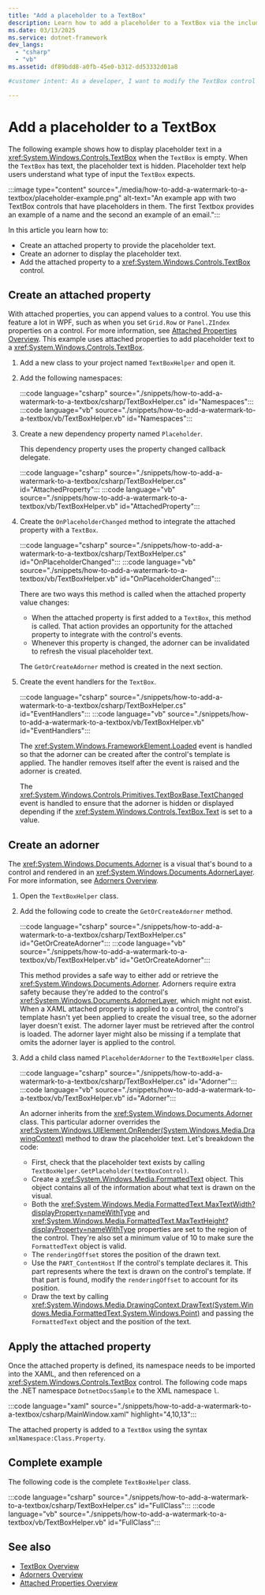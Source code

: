 ```yaml
---
title: "Add a placeholder to a TextBox"
description: Learn how to add a placeholder to a TextBox via the included code examples in XAML, C#, and Visual Basic.
ms.date: 03/13/2025
ms.service: dotnet-framework
dev_langs: 
  - "csharp"
  - "vb"
ms.assetid: df89bdd8-a0fb-45e0-b312-dd53332d01a8

#customer intent: As a developer, I want to modify the TextBox control to display information that helps a user understand what type of input is required.

---
```

# Add a placeholder to a TextBox

The following example shows how to display placeholder text in a <xref:System.Windows.Controls.TextBox> when the `TextBox` is empty. When the `TextBox` has text, the placeholder text is hidden. Placeholder text help users understand what type of input the `TextBox` expects.

:::image type="content" source="./media/how-to-add-a-watermark-to-a-textbox/placeholder-example.png" alt-text="An example app with two TextBox controls that have placeholders in them. The first Textbox provides an example of a name and the second an example of an email.":::

In this article you learn how to:

- Create an attached property to provide the placeholder text.
- Create an adorner to display the placeholder text.
- Add the attached property to a <xref:System.Windows.Controls.TextBox> control.

## Create an attached property

With attached properties, you can append values to a control. You use this feature a lot in WPF, such as when you set `Grid.Row` or `Panel.ZIndex` properties on a control. For more information, see [Attached Properties Overview](/dotnet/desktop/wpf/properties/attached-properties-overview). This example uses attached properties to add placeholder text to a <xref:System.Windows.Controls.TextBox>.

01. Add a new class to your project named `TextBoxHelper` and open it.
01. Add the following namespaces:

    :::code language="csharp" source="./snippets/how-to-add-a-watermark-to-a-textbox/csharp/TextBoxHelper.cs" id="Namespaces":::
    :::code language="vb" source="./snippets/how-to-add-a-watermark-to-a-textbox/vb/TextBoxHelper.vb" id="Namespaces":::

01. Create a new dependency property named `Placeholder`.

    This dependency property uses the property changed callback delegate.

    :::code language="csharp" source="./snippets/how-to-add-a-watermark-to-a-textbox/csharp/TextBoxHelper.cs" id="AttachedProperty":::
    :::code language="vb" source="./snippets/how-to-add-a-watermark-to-a-textbox/vb/TextBoxHelper.vb" id="AttachedProperty":::

01. Create the `OnPlaceholderChanged` method to integrate the attached property with a `TextBox`.

    :::code language="csharp" source="./snippets/how-to-add-a-watermark-to-a-textbox/csharp/TextBoxHelper.cs" id="OnPlaceholderChanged":::
    :::code language="vb" source="./snippets/how-to-add-a-watermark-to-a-textbox/vb/TextBoxHelper.vb" id="OnPlaceholderChanged":::

    There are two ways this method is called when the attached property value changes:

    - When the attached property is first added to a `TextBox`, this method is called. That action provides an opportunity for the attached property to integrate with the control's events.
    - Whenever this property is changed, the adorner can be invalidated to refresh the visual placeholder text.

    The `GetOrCreateAdorner` method is created in the next section.

01. Create the event handlers for the `TextBox`.

    :::code language="csharp" source="./snippets/how-to-add-a-watermark-to-a-textbox/csharp/TextBoxHelper.cs" id="EventHandlers":::
    :::code language="vb" source="./snippets/how-to-add-a-watermark-to-a-textbox/vb/TextBoxHelper.vb" id="EventHandlers":::

    The <xref:System.Windows.FrameworkElement.Loaded> event is handled so that the adorner can be created after the control's template is applied. The handler removes itself after the event is raised and the adorner is created.

    The <xref:System.Windows.Controls.Primitives.TextBoxBase.TextChanged> event is handled to ensure that the adorner is hidden or displayed depending if the <xref:System.Windows.Controls.TextBox.Text> is set to a value.

## Create an adorner

The <xref:System.Windows.Documents.Adorner> is a visual that's bound to a control and rendered in an <xref:System.Windows.Documents.AdornerLayer>. For more information, see [Adorners Overview](adorners-overview.md).

01. Open the `TextBoxHelper` class.
01. Add the following code to create the `GetOrCreateAdorner` method.

    :::code language="csharp" source="./snippets/how-to-add-a-watermark-to-a-textbox/csharp/TextBoxHelper.cs" id="GetOrCreateAdorner":::
    :::code language="vb" source="./snippets/how-to-add-a-watermark-to-a-textbox/vb/TextBoxHelper.vb" id="GetOrCreateAdorner":::

    This method provides a safe way to either add or retrieve the <xref:System.Windows.Documents.Adorner>. Adorners require extra safety because they're added to the control's <xref:System.Windows.Documents.AdornerLayer>, which might not exist. When a XAML attached property is applied to a control, the control's template hasn't yet been applied to create the visual tree, so the adorner layer doesn't exist. The adorner layer must be retrieved after the control is loaded. The adorner layer might also be missing if a template that omits the adorner layer is applied to the control.

01. Add a child class named `PlaceholderAdorner` to the `TextBoxHelper` class.

    :::code language="csharp" source="./snippets/how-to-add-a-watermark-to-a-textbox/csharp/TextBoxHelper.cs" id="Adorner":::
    :::code language="vb" source="./snippets/how-to-add-a-watermark-to-a-textbox/vb/TextBoxHelper.vb" id="Adorner":::

    An adorner inherits from the <xref:System.Windows.Documents.Adorner> class. This particular adorner overrides the <xref:System.Windows.UIElement.OnRender(System.Windows.Media.DrawingContext)> method to draw the placeholder text. Let's breakdown the code:

    - First, check that the placeholder text exists by calling `TextBoxHelper.GetPlaceholder(textBoxControl)`.
    - Create a <xref:System.Windows.Media.FormattedText> object. This object contains all of the information about what text is drawn on the visual.
    - Both the <xref:System.Windows.Media.FormattedText.MaxTextWidth?displayProperty=nameWithType> and <xref:System.Windows.Media.FormattedText.MaxTextHeight?displayProperty=nameWithType> properties are set to the region of the control. They're also set a minimum value of 10 to make sure the `FormattedText` object is valid.
    - The `renderingOffset` stores the position of the drawn text.
    - Use the `PART_ContentHost` If the control's template declares it. This part represents where the text is drawn on the control's template. If that part is found, modify the `renderingOffset` to account for its position.
    - Draw the text by calling <xref:System.Windows.Media.DrawingContext.DrawText(System.Windows.Media.FormattedText,System.Windows.Point)> and passing the `FormattedText` object and the position of the text.

## Apply the attached property

Once the attached property is defined, its namespace needs to be imported into the XAML, and then referenced on a <xref:System.Windows.Controls.TextBox> control. The following code maps the .NET namespace `DotnetDocsSample` to the XML namespace `l`.

:::code language="xaml" source="./snippets/how-to-add-a-watermark-to-a-textbox/csharp/MainWindow.xaml" highlight="4,10,13":::

The attached property is added to a `TextBox` using the syntax `xmlNamespace:Class.Property`.

## Complete example

The following code is the complete `TextBoxHelper` class.

:::code language="csharp" source="./snippets/how-to-add-a-watermark-to-a-textbox/csharp/TextBoxHelper.cs" id="FullClass":::
:::code language="vb" source="./snippets/how-to-add-a-watermark-to-a-textbox/vb/TextBoxHelper.vb" id="FullClass":::

## See also

- [TextBox Overview](textbox-overview.md)
- [Adorners Overview](adorners-overview.md)
- [Attached Properties Overview](/dotnet/desktop/wpf/properties/attached-properties-overview)
